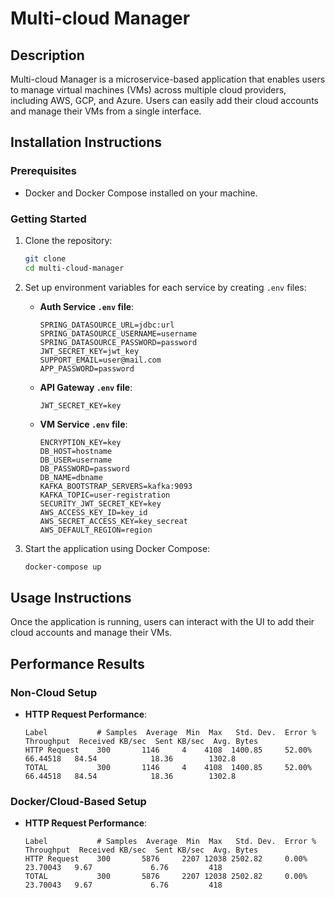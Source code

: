 # Multi-cloud Manager

## Description
Multi-cloud Manager is a microservice-based application that enables users to manage virtual machines (VMs) across multiple cloud providers, including AWS, GCP, and Azure. Users can easily add their cloud accounts and manage their VMs from a single interface.

## Installation Instructions

### Prerequisites
- Docker and Docker Compose installed on your machine.

### Getting Started
1. Clone the repository:
   ```bash
   git clone 
   cd multi-cloud-manager
   ```

2. Set up environment variables for each service by creating `.env` files:
   - **Auth Service `.env` file**:
     ```
     SPRING_DATASOURCE_URL=jdbc:url
     SPRING_DATASOURCE_USERNAME=username
     SPRING_DATASOURCE_PASSWORD=password
     JWT_SECRET_KEY=jwt_key
     SUPPORT_EMAIL=user@mail.com
     APP_PASSWORD=password
     ```

   - **API Gateway `.env` file**:
     ```
     JWT_SECRET_KEY=key
     ```

   - **VM Service `.env` file**:
     ```
     ENCRYPTION_KEY=key
     DB_HOST=hostname
     DB_USER=username
     DB_PASSWORD=password
     DB_NAME=dbname
     KAFKA_BOOTSTRAP_SERVERS=kafka:9093
     KAFKA_TOPIC=user-registration
     SECURITY_JWT_SECRET_KEY=key
     AWS_ACCESS_KEY_ID=key_id
     AWS_SECRET_ACCESS_KEY=key_secreat
     AWS_DEFAULT_REGION=region
     ```

3. Start the application using Docker Compose:
   ```bash
   docker-compose up
   ```

## Usage Instructions
Once the application is running, users can interact with the UI to add their cloud accounts and manage their VMs.

## Performance Results

### Non-Cloud Setup
- **HTTP Request Performance**:
  ```
  Label           # Samples  Average  Min  Max   Std. Dev.  Error %  Throughput  Received KB/sec  Sent KB/sec  Avg. Bytes
  HTTP Request    300       1146     4    4108  1400.85     52.00%   66.44518   84.54            18.36        1302.8
  TOTAL           300       1146     4    4108  1400.85     52.00%   66.44518   84.54            18.36        1302.8
  ```

### Docker/Cloud-Based Setup
- **HTTP Request Performance**:
  ```
  Label           # Samples  Average  Min  Max   Std. Dev.  Error %  Throughput  Received KB/sec  Sent KB/sec  Avg. Bytes
  HTTP Request    300       5876     2207 12038 2502.82     0.00%    23.70043   9.67             6.76         418
  TOTAL           300       5876     2207 12038 2502.82     0.00%    23.70043   9.67             6.76         418
  ```
